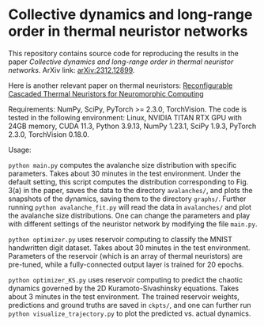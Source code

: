 # Collective dynamics and long-range order in thermal neuristor networks
This repository contains source code for reproducing the results in the paper *Collective dynamics and long-range order in thermal neuristor networks*. ArXiv link: [arXiv:2312.12899](https://arxiv.org/abs/2312.12899v1). 

Here is another relevant paper on thermal neuristors: [Reconfigurable Cascaded Thermal Neuristors for Neuromorphic Computing](https://onlinelibrary.wiley.com/doi/abs/10.1002/adma.202306818)

Requirements: NumPy, SciPy, PyTorch >= 2.3.0, TorchVision. The code is tested in the following environment: Linux, NVIDIA TITAN RTX GPU with 24GB memory, CUDA 11.3, Python 3.9.13, NumPy 1.23.1, SciPy 1.9.3, PyTorch 2.3.0, TorchVision 0.18.0. 

Usage: 

`python main.py` computes the avalanche size distribution with specific parameters. Takes about 30 minutes in the test environment. 
Under the default setting, this script computes the distribution corresponding to Fig. 3(a) in the paper, saves the data to the directory `avalanches/`, and plots the snapshots of the dynamics, saving them to the directory `graphs/`. Further running `python avalanche_fit.py` will read the data in `avalanches/` and plot the avalanche size distributions. One can change the parameters and play with different settings of the neuristor network by modifying the file `main.py`. 

`python optimizer.py` uses reservoir computing to classify the MNIST handwritten digit dataset. Takes about 30 minutes in the test environment. 
Parameters of the reservoir (which is an array of thermal neuristors) are pre-tuned, while a fully-connected output layer is trained for 20 epochs. 

`python optimizer_KS.py` uses reservoir computing to predict the chaotic dynamics governed by the 2D Kuramoto-Sivashinsky equations. Takes about 3 minutes in the test environment. 
The trained reservoir weights, predictions and ground truths are saved in `ckpts/`, and one can further run `python visualize_trajectory.py` to plot the predicted vs. actual dynamics. 
